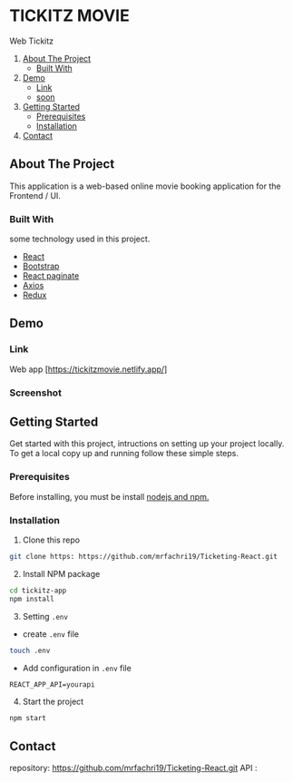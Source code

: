 # TICKITZ MOVIE

Web Tickitz

<!-- NAVIGATION -->
<ol>
    <li>
      <a href="#about-the-project">About The Project</a>
      <ul>
        <li><a href="#built-with">Built With</a></li>
      </ul>
    </li>
    <li>
      <a href="#demo">Demo</a>
      <ul>
        <li><a href="#link">Link</a></li>
        <li><a href="#screenshot">soon</a></li>
      </ul>
    </li>
    <li>
      <a href="#getting-started">Getting Started</a>
      <ul>
        <li><a href="#prerequisites">Prerequisites</a></li>
        <li><a href="#installation">Installation</a></li>
      </ul>
    </li>
    <li><a href="#contact">Contact</a></li>
</ol>

<!-- ABOUT THE PROJECT -->

## About The Project

This application is a web-based online movie booking application for the Frontend / UI.

### Built With

some technology used in this project.

- [React](https://reactjs.org/)
- [Bootstrap](https://getbootstrap.com)
- [React paginate](https://www.npmjs.com/package/react-paginate)
- [Axios](https://www.npmjs.com/package/axios)
- [Redux](https://redux.js.org/)


<!-- DEMO -->

## Demo

### Link

Web app [https://tickitzmovie.netlify.app/]

### Screenshot



<!-- GETTING STARTED -->

## Getting Started

Get started with this project, intructions on setting up your project locally.
To get a local copy up and running follow these simple steps.

### Prerequisites

Before installing, you must be install [nodejs and npm.](https://nodejs.org)

### Installation

1. Clone this repo

```sh
git clone https: https://github.com/mrfachri19/Ticketing-React.git
```

2. Install NPM package

```sh
cd tickitz-app
npm install
```

3. Setting `.env`

- create `.env` file

```sh
touch .env
```

- Add configuration in `.env` file

```
REACT_APP_API=yourapi
```

4. Start the project

```sh
npm start
```

<!-- CONTACT -->

## Contact

repository: https://github.com/mrfachri19/Ticketing-React.git
API : 
